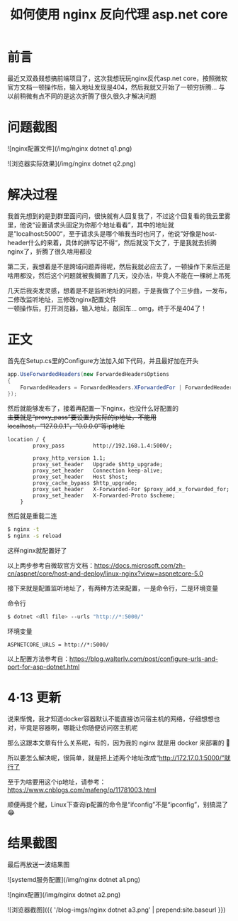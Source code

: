 ﻿---
title: 如何使用 nginx 反向代理 asp.net core  
categories: asp.net-core  
tags: [反向代理,nginx]  
---
  
  
# 前言
  
最近又双叒叕想搞前端项目了，这次我想玩玩nginx反代asp.net core，按照微软官方文档一顿操作后，输入地址发现是404，然后我就又开始了一顿穷折腾... 与以前稍微有点不同的是这次折腾了很久很久才解决问题
  
# 问题截图
  
![nginx配置文件](/img/nginx dotnet q1.png)
  
![浏览器实际效果](/img/nginx dotnet q2.png)
  
# 解决过程
  
我首先想到的是到群里面问问，很快就有人回复我了，不过这个回复看的我云里雾里，他说“设置请求头固定为你那个地址看看”，其中的地址就是”localhost:5000“，至于请求头是哪个嘛我当时也问了，他说”好像是host-header什么的来着，具体的拼写记不得“，然后就没下文了，于是我就去折腾nginx了，折腾了很久啥用都没
  
第二天，我想着是不是跨域问题弄得呢，然后我就必应去了，一顿操作下来后还是啥用都没，然后这个问题就被我搁置了几天，没办法，毕竟人不能在一棵树上吊死
  
几天后我突发灵感，想着是不是监听地址的问题，于是我做了个三步曲，一发布，二修改监听地址，三修改nginx配置文件  
一顿操作后，打开浏览器，输入地址，敲回车... omg，终于不是404了！
  
# 正文
  
首先在Setup.cs里的Configure方法加入如下代码，并且最好加在开头
  
``` c#  
app.UseForwardedHeaders(new ForwardedHeadersOptions  
{  
    ForwardedHeaders = ForwardedHeaders.XForwardedFor | ForwardedHeaders.XForwardedProto  
});  
```
  
然后就能够发布了，接着再配置一下nginx，也没什么好配置的  
<del>主要就是“proxy_pass”要设置为实际的ip地址，不能用 localhost，“127.0.0.1”，“0.0.0.0”等ip地址</del>
  
```  
location / {  
        proxy_pass         http://192.168.1.4:5000/;
  
        proxy_http_version 1.1;  
        proxy_set_header   Upgrade $http_upgrade;  
        proxy_set_header   Connection keep-alive;  
        proxy_set_header   Host $host;  
        proxy_cache_bypass $http_upgrade;  
        proxy_set_header   X-Forwarded-For $proxy_add_x_forwarded_for;  
        proxy_set_header   X-Forwarded-Proto $scheme;  
    }  
```
  
然后就是重载二连
  
``` bash  
$ nginx -t  
$ nginx -s reload  
```
  
这样nginx就配置好了
  
以上两步参考自微软官方文档：https://docs.microsoft.com/zh-cn/aspnet/core/host-and-deploy/linux-nginx?view=aspnetcore-5.0
  
接下来就是配置监听地址了，有两种方法来配置，一是命令行，二是环境变量
  
命令行
  
``` bash  
$ dotnet <dll file> --urls "http://*:5000/"  
```
  
环境变量
  
```  
ASPNETCORE_URLS = http://*:5000/  
```
  
以上配置方法参考自：https://blog.walterlv.com/post/configure-urls-and-port-for-asp-dotnet.html
  
# 4·13 更新
  
说来惭愧，我才知道docker容器默认不能直接访问宿主机的网络，仔细想想也对，毕竟是容器啊，哪能让你随便访问宿主机呢
  
那么这跟本文章有什么关系呢，有的，因为我的 nginx 就是用 docker 来部署的 🤣
  
所以要怎么解决呢，很简单，就是把上述两个地址改成“http://172.17.0.1:5000/”就行了
  
至于为啥要用这个ip地址，请参考：https://www.cnblogs.com/mafeng/p/11781003.html
  
顺便再提个醒，Linux下查询ip配置的命令是“ifconfig”不是“ipconfig”，别搞混了 😂
  
# 结果截图
  
最后再放送一波结果图
  
![systemd服务配置](/img/nginx dotnet a1.png)
  
![nginx配置](/img/nginx dotnet a2.png)
  
![浏览器截图]({{ '/blog-imgs/nginx dotnet a3.png' | prepend:site.baseurl }})
